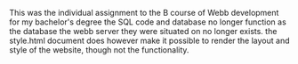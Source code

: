 This was the individual assignment to the B course of Webb development for my bachelor's degree
the SQL code and database no longer function as the database the webb server they were situated on no longer exists.
the style.html document does however make it possible to render the layout and style of the website, though not the functionality.
